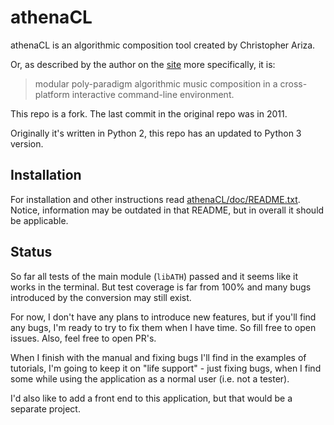 # athenaCL

athenaCL is an algorithmic composition tool created by Christopher Ariza.

Or, as described by the author on the [site](http://www.flexatone.org/article/athenaCLMain) more specifically, 
it is:
> modular poly-paradigm algorithmic music composition in a cross-platform interactive command-line environment.

This repo is a fork. The last commit in the original repo was in 2011.

Originally it's written in Python 2, this repo has an updated to Python 3 version.




## Installation

For installation and other instructions read [athenaCL/doc/README.txt](athenaCL/doc/README.txt).
Notice, information may be outdated in that README, but in overall it should be applicable.




## Status

So far all tests of the main module (`libATH`) passed and it seems like it 
works in the terminal.
But test coverage is far from 100% and many bugs introduced by the conversion may still exist.

For now, I don't have any plans to introduce new features, but if you'll find any bugs,
I'm ready to try to fix them when I have time. So fill free to open issues. Also, feel free to open 
PR's.

When I finish with the manual and fixing bugs I'll find in the examples of tutorials,
I'm going to keep it on "life support" - just fixing bugs, when I find some while using
the application as a normal user (i.e. not a tester).

I'd also like to add a front end to this application, but that would be a separate project.

